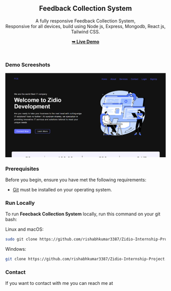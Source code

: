   <div align="center">
  

<br />
<br />

 <h2 align="center"> Feedback Collection System </h2>
 
 A fully responsive Feedback Collection System, <br />Responsive for all devices, build using Node js, Express, Mongodb, React js, Tailwind CSS.
 
<a href="#"><strong>➥ Live Demo</strong></a>
  
</div>
<br />

### Demo Screeshots

![Car Desktop Demo](https://github.com/rishabhkumar3387/Zidio-Internship-Project/blob/main/Untitled.png)

### Prerequisites

Before you begin, ensure you have met the following requirements:

* [Git](https://git-scm.com/downloads "Download Git") must be installed on your operating system.

### Run Locally

To run **Feecback Collection System** locally, run this command on your git bash:

Linux and macOS:

```bash
sudo git clone https://github.com/rishabhkumar3387/Zidio-Internship-Project.git
```

Windows:

```bash
git clone https://github.com/rishabhkumar3387/Zidio-Internship-Project.git
```

### Contact

If you want to contact with me you can reach me at 
